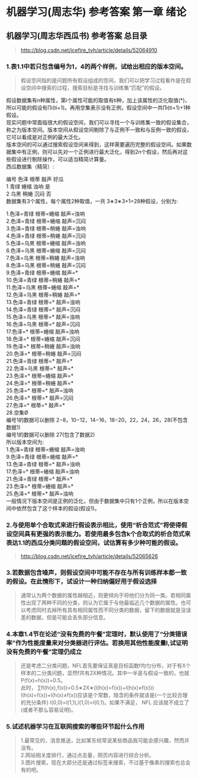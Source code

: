 # 机器学习(周志华) 参考答案 第一章 绪论  
## 机器学习(周志华西瓜书) 参考答案 总目录  
>http://blog.csdn.net/icefire_tyh/article/details/52064910    
  
### 1.表1.1中若只包含编号为1，4的两个样例，试给出相应的版本空间。  
>假设空间指的是问题所有假设组成的空间，我们可以把学习过程看作是在假设空间中搜索的过程，搜索目标是寻找与训练集“匹配”的假设。    
  
假设数据集有n种属性，第i个属性可能的取值有ti种，加上该属性的泛化取值(*)，所以可能的假设有∏i(ti+1)。再用空集表示没有正例，假设空间中一共∏i(ti+1)+1种假设。   
现实问题中常面临很大的假设空间，我们可以寻找一个与训练集一致的假设集合，称之为版本空间。版本空间从假设空间剔除了与正例不一致和与反例一致的假设，它可以看成是对正例的最大泛化。   
版本空间的可以通过搜索假设空间来得到，这样需要遍历完整的假设空间。如果数据集中有正例，则可以先对一个正例进行最大泛化，得到2n个假设，然后再对这些假设进行剔除操作，可以适当精简计算量。   
西瓜数据集（精简）:    
  
  
编号	色泽	根蒂	敲声	好瓜  
1	青绿	蜷缩	浊响	是  
2	乌黑	稍蜷	沉闷	否  
数据集有3个属性，每个属性2种取值，一共 3∗3∗3+1=28种假设，分别为:    
  
  
1.色泽=青绿 根蒂=蜷缩 敲声=浊响  
2.色泽=青绿 根蒂=蜷缩 敲声=沉闷  
3.色泽=青绿 根蒂=稍蜷 敲声=浊响  
4.色泽=青绿 根蒂=稍蜷 敲声=沉闷  
5.色泽=乌黑 根蒂=蜷缩 敲声=浊响  
6.色泽=乌黑 根蒂=蜷缩 敲声=沉闷  
7.色泽=乌黑 根蒂=稍蜷 敲声=浊响  
8.色泽=乌黑 根蒂=稍蜷 敲声=沉闷  
9.色泽=青绿 根蒂=蜷缩 敲声=*  
10.色泽=青绿 根蒂=稍蜷 敲声=*  
11.色泽=乌黑 根蒂=蜷缩 敲声=*  
12.色泽=乌黑 根蒂=稍蜷 敲声=*  
13.色泽=青绿 根蒂=* 敲声=浊响  
14.色泽=青绿 根蒂=* 敲声=沉闷  
15.色泽=乌黑 根蒂=* 敲声=浊响  
16.色泽=乌黑 根蒂=* 敲声=沉闷  
17.色泽=* 根蒂=蜷缩 敲声=浊响  
18.色泽=* 根蒂=蜷缩 敲声=沉闷  
19.色泽=* 根蒂=稍蜷 敲声=浊响  
20.色泽=* 根蒂=稍蜷 敲声=沉闷  
21.色泽=青绿 根蒂=* 敲声=*  
22.色泽=乌黑 根蒂=* 敲声=*  
23.色泽=* 根蒂=蜷缩 敲声=*  
24.色泽=* 根蒂=稍蜷 敲声=*  
25.色泽=* 根蒂=* 敲声=浊响  
26.色泽=* 根蒂=* 敲声=沉闷  
27.色泽=* 根蒂=* 敲声=*  
28.空集Ø   
编号1的数据可以删除 2−8，10−12，14−16，18−20，22，24，26，28(不包含数据1)   
编号1的数据可以删除 27(包含了数据2)   
所以版本空间为:  
1.色泽=青绿 根蒂=蜷缩 敲声=浊响  
9.色泽=青绿 根蒂=蜷缩 敲声=*  
13.色泽=青绿 根蒂=* 敲声=浊响  
17.色泽=* 根蒂=蜷缩 敲声=浊响  
21.色泽=青绿 根蒂=* 敲声=*  
23.色泽=* 根蒂=蜷缩 敲声=*  
25.色泽=* 根蒂=* 敲声=浊响   
一般情况下版本空间是正例的泛化，但由于数据集中只有1个正例，所以在版本空间中依然包含了这个样本的假设(假设1)。  

### 2.与使用单个合取式来进行假设表示相比，使用“析合范式”将使得假设空间具有更强的表示能力。若使用最多包含k个合取式的析合范式来表达1.1的西瓜分类问题的假设空间，试估算有多少种可能的假设。  
>http://blog.csdn.net/icefire_tyh/article/details/52065626  

### 3.若数据包含噪声，则假设空间中可能不存在与所有训练样本都一致的假设。在此情形下，试设计一种归纳偏好用于假设选择  
>通常认为两个数据的属性越相近，则更倾向于将他们分为同一类。若相同属性出现了两种不同的分类，则认为它属于与他最临近几个数据的属性。也可以考虑同时去掉所有具有相同属性而不同分类的数据，留下的数据就是没误差的数据，但是可能会丢失部分信息。  
  

### 4.本章1.4节在论述“没有免费的午餐”定理时，默认使用了“分类错误率”作为性能度量来对分类器进行评估。若换用其他性能度量l,试证明没有免费的午餐”定理仍成立  
>还是考虑二分类问题，NFL首先要保证真是目标函数f均匀分布，对于有X个样本的二分类问题，显然f共有2X种情况。其中一半是与假设一致的，也就 P(f(x)=h(x))=0.5。   
此时， ∑fl(h(x),f(x))=0.5∗2X∗(l(h(x)=f(x))+l(h(x)≠f(x)))   
l(h(x)=f(x))+l(h(x)≠f(x))应该是个常数，隐含的条件就该是(一个比较合理的充分条件) l(0,0)=l(1,1),l(1,0)=l(0,1)。如果不满足， NFL 应该就不成立了(或者不那么容易证明)。  
  

### 5.试述机器学习在互联网搜索的哪些环节起什么作用  
>1.最常见的，消息推送，比如某东经常说某些商品我可能会感兴趣，然而并没有。   
2.网站相关度排行，通过点击量，网页内容进行综合分析。   
3.图片搜索，现在大部分还是通过标签来搜索，不过基于像素的搜索也总会有的吧。  
  


